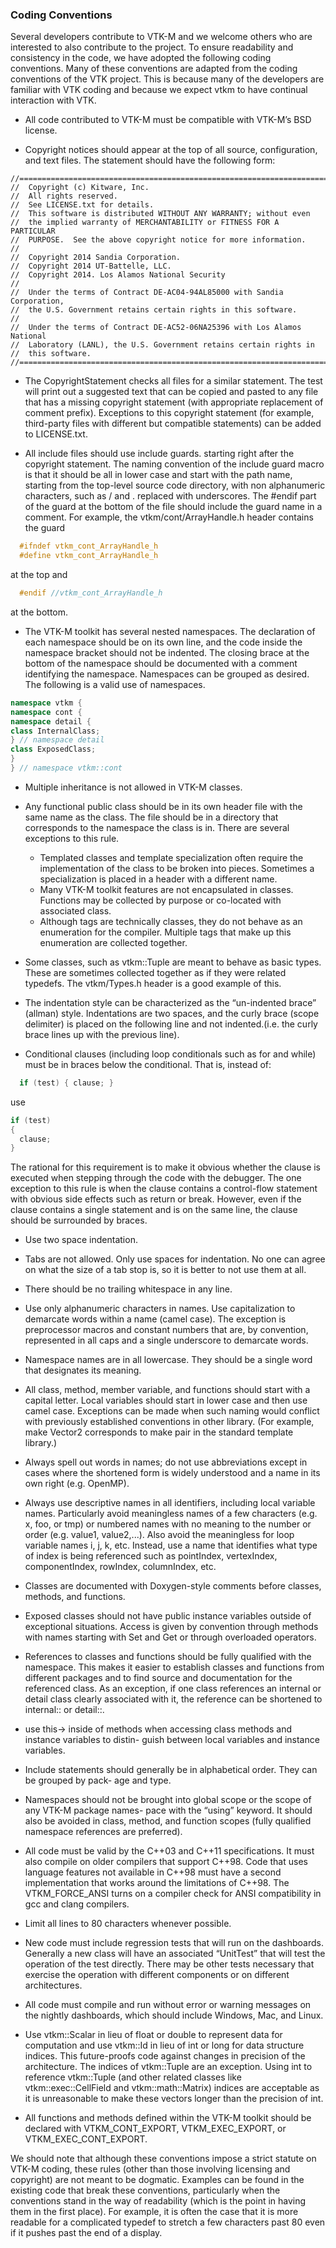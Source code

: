 ### Coding Conventions ###

Several developers contribute to VTK-M and we welcome others who are interested to also contribute to the project. To ensure readability and consistency in the code, we have adopted the following coding conventions. Many of these conventions are adapted from the coding conventions of the VTK project. This is because many of the developers are familiar with VTK coding and because we expect vtkm to have continual interaction with VTK.

+ All code contributed to VTK-M must be compatible with VTK-M’s BSD license.

+ Copyright notices should appear at the top of all source, configuration, and text files.
The statement should have the following form:

```
//==========================================================================
//  Copyright (c) Kitware, Inc.
//  All rights reserved.
//  See LICENSE.txt for details.
//  This software is distributed WITHOUT ANY WARRANTY; without even
//  the implied warranty of MERCHANTABILITY or FITNESS FOR A PARTICULAR
//  PURPOSE.  See the above copyright notice for more information.
//
//  Copyright 2014 Sandia Corporation.
//  Copyright 2014 UT-Battelle, LLC.
//  Copyright 2014. Los Alamos National Security
//
//  Under the terms of Contract DE-AC04-94AL85000 with Sandia Corporation,
//  the U.S. Government retains certain rights in this software.
//
//  Under the terms of Contract DE-AC52-06NA25396 with Los Alamos National
//  Laboratory (LANL), the U.S. Government retains certain rights in
//  this software.
//==========================================================================
```

+ The CopyrightStatement checks all files for a similar statement. The test will print out a suggested text that can be copied and pasted to any file that has a missing copyright statement (with appropriate replacement of comment prefix). Exceptions to this copyright statement (for example, third-party files with different but compatible statements) can be added to LICENSE.txt.

+ All include files should use include guards. starting right after the copyright statement. The naming convention of the include guard macro is that it should be all in lower case and start with the path name, starting from the top-level source code directory, with non alphanumeric characters, such as / and . replaced with underscores. The #endif part of the guard at the bottom of the file should include the guard name in a comment. For example, the vtkm/cont/ArrayHandle.h header contains the guard
```cpp
  #ifndef vtkm_cont_ArrayHandle_h
  #define vtkm_cont_ArrayHandle_h
```
at the top and
```cpp
  #endif //vtkm_cont_ArrayHandle_h
```
at the bottom.

+ The VTK-M toolkit has several nested namespaces. The declaration of each namespace should be on its own line, and the code inside the namespace bracket should not be indented. The closing brace at the bottom of the namespace should be documented with a comment identifying the namespace. Namespaces can be grouped as desired. The following is a valid use of namespaces.
```cpp
namespace vtkm {
namespace cont {
namespace detail {
class InternalClass;
} // namespace detail
class ExposedClass;
}
} // namespace vtkm::cont
```

+ Multiple inheritance is not allowed in VTK-M classes.

+ Any functional public class should be in its own header file with the same name as the class. The file should be in a directory that corresponds to the namespace the class is in. There are several exceptions to this rule.
  + Templated classes and template specialization often require the implementation of the class to be broken into pieces. Sometimes a specialization is placed in a header with a different name.
  + Many VTK-M toolkit features are not encapsulated in classes. Functions may be collected by purpose or co-located with associated class.
  + Although tags are technically classes, they do not behave as an enumeration for the compiler. Multiple tags that make up this enumeration are collected together.

+ Some classes, such as vtkm::Tuple are meant to behave as basic types. These are sometimes collected together as if they were related typedefs. The vtkm/Types.h header is a good example of this.

+ The indentation style can be characterized as the “un-indented brace” (allman) style. Indentations are two spaces, and the curly brace (scope delimiter) is placed on the following line and not indented.(i.e. the curly brace lines up with the previous line).
+ Conditional clauses (including loop conditionals such as for and while) must be in braces below the conditional. That is, instead of:
```cpp
  if (test) { clause; }
```
use
```cpp
if (test)
{
  clause;
}
```

The rational for this requirement is to make it obvious whether the clause is executed when stepping through the code with the debugger. The one exception to this rule is when the clause contains a control-flow statement with obvious side effects such as return or break. However, even if the clause contains a single statement and is on the same line, the clause should be surrounded by braces.

+ Use two space indentation.

+ Tabs are not allowed. Only use spaces for indentation. No one can agree on what the size of
a tab stop is, so it is better to not use them at all.

+ There should be no trailing whitespace in any line.

+ Use only alphanumeric characters in names. Use capitalization to demarcate words within a name (camel case). The exception is preprocessor macros and constant numbers that are, by convention, represented in all caps and a single underscore to demarcate words.

+ Namespace names are in all lowercase. They should be a single word that designates its meaning.

+ All class, method, member variable, and functions should start with a capital letter. Local variables should start in lower case and then use camel case. Exceptions can be made when such naming would conflict with previously established conventions in other library. (For example, make Vector2 corresponds to make pair in the standard template library.)

+ Always spell out words in names; do not use abbreviations except in cases where the shortened form is widely understood and a name in its own right (e.g. OpenMP).

+ Always use descriptive names in all identifiers, including local variable names. Particularly avoid meaningless names of a few characters (e.g. x, foo, or tmp) or numbered names with no meaning to the number or order (e.g. value1, value2,...). Also avoid the meaningless for loop variable names i, j, k, etc. Instead, use a name that identifies what type of index is being referenced such as pointIndex, vertexIndex, componentIndex, rowIndex, columnIndex, etc.

+ Classes are documented with Doxygen-style comments before classes, methods, and functions.

+ Exposed classes should not have public instance variables outside of exceptional situations. Access is given by convention through methods with names starting with Set and Get or through overloaded operators.

+ References to classes and functions should be fully qualified with the namespace. This makes it easier to establish classes and functions from different packages and to find source and documentation for the referenced class. As an exception, if one class references an internal or detail class clearly associated with it, the reference can be shortened to internal:: or detail::.

+ use this-> inside of methods when accessing class methods and instance variables to distin- guish between local variables and instance variables.

+ Include statements should generally be in alphabetical order. They can be grouped by pack- age and type.

+ Namespaces should not be brought into global scope or the scope of any VTK-M package names- pace with the “using” keyword. It should also be avoided in class, method, and function scopes (fully qualified namespace references are preferred).

+ All code must be valid by the C++03 and C++11 specifications. It must also compile on older compilers that support C++98. Code that uses language features not available in C++98 must have a second implementation that works around the limitations of C++98. The VTKM_FORCE_ANSI turns on a compiler check for ANSI compatibility in gcc and clang compilers.

+ Limit all lines to 80 characters whenever possible.

+ New code must include regression tests that will run on the dashboards. Generally a new class will have an associated “UnitTest” that will test the operation of the test directly. There may be other tests necessary that exercise the operation with different components or on different architectures.

+ All code must compile and run without error or warning messages on the nightly dashboards, which should include Windows, Mac, and Linux.

+ Use vtkm::Scalar in lieu of float or double to represent data for computation and use vtkm::Id in lieu of int or long for data structure indices. This future-proofs code against changes in precision of the architecture. The indices of vtkm::Tuple are an exception. Using int to reference vtkm::Tuple (and other related classes like vtkm::exec::CellField and vtkm::math::Matrix) indices are acceptable as it is unreasonable to make these vectors longer than the precision of int.

+ All functions and methods defined within the VTK-M toolkit should be declared with VTKM_CONT_EXPORT, VTKM_EXEC_EXPORT, or VTKM_EXEC_CONT_EXPORT.

We should note that although these conventions impose a strict statute on VTK-M coding, these rules (other than those involving licensing and copyright) are not meant to be dogmatic. Examples can be found in the existing code that break these conventions, particularly when the conventions stand in the way of readability (which is the point in having them in the first place). For example, it is often the case that it is more readable for a complicated typedef to stretch a few characters past 80 even if it pushes past the end of a display.

